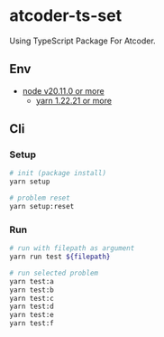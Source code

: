# atcoder-ts-set

Using TypeScript Package For Atcoder.

## Env

- [node v20.11.0 or more](https://nodejs.org/api/)
  - [yarn 1.22.21 or more](https://classic.yarnpkg.com/en/docs/install#windows-stable)

## Cli

### Setup

```sh
# init (package install)
yarn setup

# problem reset
yarn setup:reset
```

### Run

```sh
# run with filepath as argument
yarn run test ${filepath}

# run selected problem
yarn test:a
yarn test:b
yarn test:c
yarn test:d
yarn test:e
yarn test:f
```
